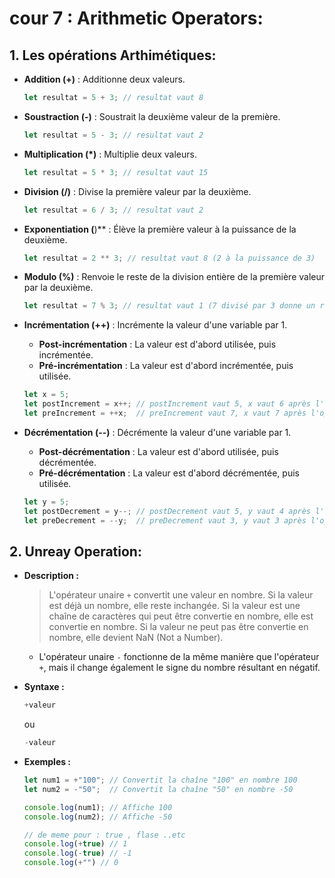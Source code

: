 # cour 7 : **Arithmetic Operators:**



## 1. **Les opérations Arthimétiques:**

- **Addition (+)** : Additionne deux valeurs.
   
   ```javascript
   let resultat = 5 + 3; // resultat vaut 8
   ```

- **Soustraction (-)** : Soustrait la deuxième valeur de la première.
   
   ```javascript
   let resultat = 5 - 3; // resultat vaut 2
   ```

- **Multiplication (*)** : Multiplie deux valeurs.
   
   ```javascript
   let resultat = 5 * 3; // resultat vaut 15
   ```

- **Division (/)** : Divise la première valeur par la deuxième.
   
   ```javascript
   let resultat = 6 / 3; // resultat vaut 2
   ```

- **Exponentiation (**)** : Élève la première valeur à la puissance de la deuxième.
   
   ```javascript
   let resultat = 2 ** 3; // resultat vaut 8 (2 à la puissance de 3)
   ```

- **Modulo (%)** : Renvoie le reste de la division entière de la première valeur par la deuxième.
   
   ```javascript
   let resultat = 7 % 3; // resultat vaut 1 (7 divisé par 3 donne un reste de 1)
   ```

- **Incrémentation (++)** : Incrémente la valeur d'une variable par 1.
   - **Post-incrémentation** : La valeur est d'abord utilisée, puis incrémentée.
   - **Pré-incrémentation** : La valeur est d'abord incrémentée, puis utilisée.
   
   ```javascript
   let x = 5;
   let postIncrement = x++; // postIncrement vaut 5, x vaut 6 après l'opération
   let preIncrement = ++x;  // preIncrement vaut 7, x vaut 7 après l'opération
   ```

- **Décrémentation (--)** : Décrémente la valeur d'une variable par 1.
   - **Post-décrémentation** : La valeur est d'abord utilisée, puis décrémentée.
   - **Pré-décrémentation** : La valeur est d'abord décrémentée, puis utilisée.
   
   ```javascript
   let y = 5;
   let postDecrement = y--; // postDecrement vaut 5, y vaut 4 après l'opération
   let preDecrement = --y;  // preDecrement vaut 3, y vaut 3 après l'opération
   ```


## 2. **Unreay Operation:**


- **Description :**

   >L'opérateur unaire `+` convertit une valeur en nombre. Si la valeur est déjà un nombre, elle reste inchangée. Si la valeur est une chaîne de caractères qui peut être convertie en nombre, elle est convertie en nombre. Si la valeur ne peut pas être convertie en nombre, elle devient NaN (Not a Number).

   - L'opérateur unaire `-` fonctionne de la même manière que l'opérateur `+`, mais il change également le signe du nombre résultant en négatif.


- **Syntaxe :**

   ```javascript
   +valeur
   ```
   ou
   ```javascript
   -valeur
   ```

- **Exemples :**

   ```javascript
   let num1 = +"100"; // Convertit la chaîne "100" en nombre 100
   let num2 = -"50";  // Convertit la chaîne "50" en nombre -50

   console.log(num1); // Affiche 100
   console.log(num2); // Affiche -50
   
   // de meme pour : true , flase ..etc 
   console.log(+true) // 1
   console.log(-true) // -1 
   console.log(+"") // 0 
   ```

